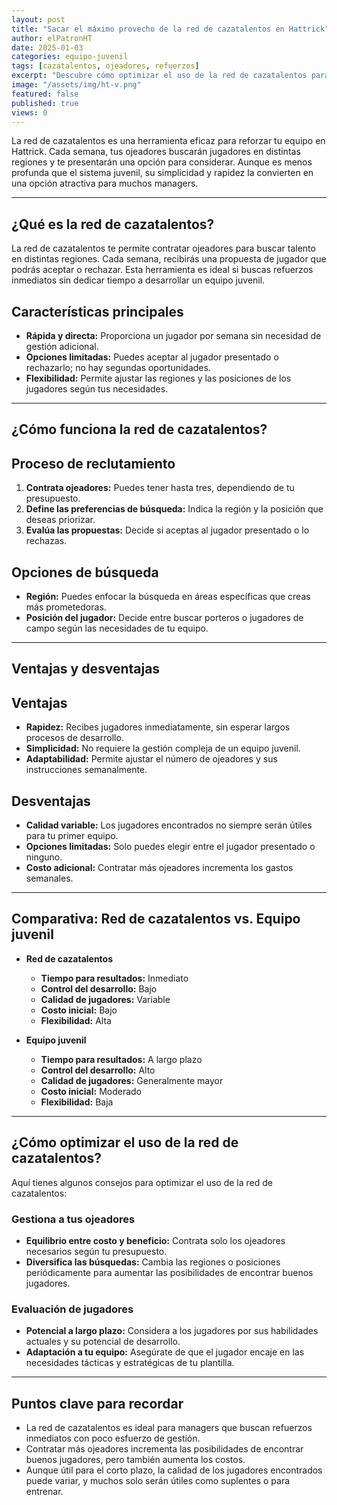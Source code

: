 ```yaml
---
layout: post
title: "Sacar el máximo provecho de la red de cazatalentos en Hattrick"
author: elPatronHT
date: 2025-01-03
categories: equipo-juvenil
tags: [cazatalentos, ojeadores, refuerzos]
excerpt: "Descubre cómo optimizar el uso de la red de cazatalentos para reforzar tu equipo en Hattrick."
image: "/assets/img/ht-v.png"
featured: false
published: true
views: 0
---
```


La red de cazatalentos es una herramienta eficaz para reforzar tu equipo en Hattrick. Cada semana, tus ojeadores buscarán jugadores en distintas regiones y te presentarán una opción para considerar. Aunque es menos profunda que el sistema juvenil, su simplicidad y rapidez la convierten en una opción atractiva para muchos managers.

---

## ¿Qué es la red de cazatalentos?

La red de cazatalentos te permite contratar ojeadores para buscar talento en distintas regiones. Cada semana, recibirás una propuesta de jugador que podrás aceptar o rechazar. Esta herramienta es ideal si buscas refuerzos inmediatos sin dedicar tiempo a desarrollar un equipo juvenil.

## Características principales

- **Rápida y directa:** Proporciona un jugador por semana sin necesidad de gestión adicional.
- **Opciones limitadas:** Puedes aceptar al jugador presentado o rechazarlo; no hay segundas oportunidades.
- **Flexibilidad:** Permite ajustar las regiones y las posiciones de los jugadores según tus necesidades.

---

## ¿Cómo funciona la red de cazatalentos?

## Proceso de reclutamiento

1. **Contrata ojeadores:** Puedes tener hasta tres, dependiendo de tu presupuesto.
2. **Define las preferencias de búsqueda:** Indica la región y la posición que deseas priorizar.
3. **Evalúa las propuestas:** Decide si aceptas al jugador presentado o lo rechazas.

## Opciones de búsqueda

- **Región:** Puedes enfocar la búsqueda en áreas específicas que creas más prometedoras.
- **Posición del jugador:** Decide entre buscar porteros o jugadores de campo según las necesidades de tu equipo.

---

## Ventajas y desventajas

## Ventajas

- **Rapidez:** Recibes jugadores inmediatamente, sin esperar largos procesos de desarrollo.
- **Simplicidad:** No requiere la gestión compleja de un equipo juvenil.
- **Adaptabilidad:** Permite ajustar el número de ojeadores y sus instrucciones semanalmente.

## Desventajas

- **Calidad variable:** Los jugadores encontrados no siempre serán útiles para tu primer equipo.
- **Opciones limitadas:** Solo puedes elegir entre el jugador presentado o ninguno.
- **Costo adicional:** Contratar más ojeadores incrementa los gastos semanales.

---

## Comparativa: Red de cazatalentos vs. Equipo juvenil

- **Red de cazatalentos**

  - **Tiempo para resultados:** Inmediato
  - **Control del desarrollo:** Bajo
  - **Calidad de jugadores:** Variable
  - **Costo inicial:** Bajo
  - **Flexibilidad:** Alta

- **Equipo juvenil**
  - **Tiempo para resultados:** A largo plazo
  - **Control del desarrollo:** Alto
  - **Calidad de jugadores:** Generalmente mayor
  - **Costo inicial:** Moderado
  - **Flexibilidad:** Baja

---

## ¿Cómo optimizar el uso de la red de cazatalentos?

Aquí tienes algunos consejos para optimizar el uso de la red de cazatalentos:

### Gestiona a tus ojeadores

- **Equilibrio entre costo y beneficio:** Contrata solo los ojeadores necesarios según tu presupuesto.
- **Diversifica las búsquedas:** Cambia las regiones o posiciones periódicamente para aumentar las posibilidades de encontrar buenos jugadores.

### Evaluación de jugadores

- **Potencial a largo plazo:** Considera a los jugadores por sus habilidades actuales y su potencial de desarrollo.
- **Adaptación a tu equipo:** Asegúrate de que el jugador encaje en las necesidades tácticas y estratégicas de tu plantilla.

---

## Puntos clave para recordar

- La red de cazatalentos es ideal para managers que buscan refuerzos inmediatos con poco esfuerzo de gestión.
- Contratar más ojeadores incrementa las posibilidades de encontrar buenos jugadores, pero también aumenta los costos.
- Aunque útil para el corto plazo, la calidad de los jugadores encontrados puede variar, y muchos solo serán útiles como suplentes o para entrenar.
